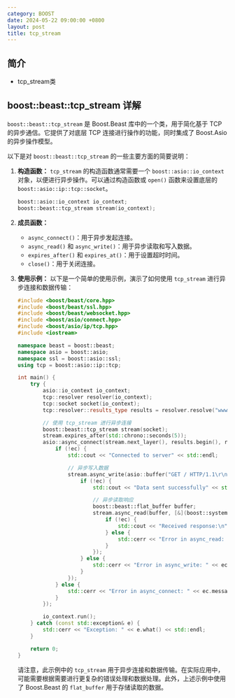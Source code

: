 ```yaml
---
category: BOOST
date: 2024-05-22 09:00:00 +0800
layout: post
title: tcp_stream
---
```

## 简介

+ tcp_stream类

## boost::beast::tcp_stream 详解

`boost::beast::tcp_stream` 是 Boost.Beast 库中的一个类，用于简化基于 TCP 的异步通信。它提供了对底层 TCP 连接进行操作的功能，同时集成了 Boost.Asio 的异步操作模型。

以下是对 `boost::beast::tcp_stream` 的一些主要方面的简要说明：

1. **构造函数：** `tcp_stream` 的构造函数通常需要一个 `boost::asio::io_context` 对象，以便进行异步操作。可以通过构造函数或 `open()` 函数来设置底层的 `boost::asio::ip::tcp::socket`。

    ```cpp
    boost::asio::io_context io_context;
    boost::beast::tcp_stream stream(io_context);
    ```

2. **成员函数：**
   - `async_connect()`：用于异步发起连接。
   - `async_read()` 和 `async_write()`：用于异步读取和写入数据。
   - `expires_after()` 和 `expires_at()`：用于设置超时时间。
   - `close()`：用于关闭连接。

3. **使用示例：** 以下是一个简单的使用示例，演示了如何使用 `tcp_stream` 进行异步连接和数据传输：

    ```cpp
    #include <boost/beast/core.hpp>
    #include <boost/beast/ssl.hpp>
    #include <boost/beast/websocket.hpp>
    #include <boost/asio/connect.hpp>
    #include <boost/asio/ip/tcp.hpp>
    #include <iostream>

    namespace beast = boost::beast;
    namespace asio = boost::asio;
    namespace ssl = boost::asio::ssl;
    using tcp = boost::asio::ip::tcp;

    int main() {
        try {
            asio::io_context io_context;
            tcp::resolver resolver(io_context);
            tcp::socket socket(io_context);
            tcp::resolver::results_type results = resolver.resolve("www.example.com", "http");

            // 使用 tcp_stream 进行异步连接
            boost::beast::tcp_stream stream(socket);
            stream.expires_after(std::chrono::seconds(5));
            asio::async_connect(stream.next_layer(), results.begin(), results.end(), [&](boost::system::error_code ec, const tcp::endpoint&) {
                if (!ec) {
                    std::cout << "Connected to server" << std::endl;

                    // 异步写入数据
                    stream.async_write(asio::buffer("GET / HTTP/1.1\r\nHost: www.example.com\r\n\r\n"), [&](boost::system::error_code ec, std::size_t) {
                        if (!ec) {
                            std::cout << "Data sent successfully" << std::endl;

                            // 异步读取响应
                            boost::beast::flat_buffer buffer;
                            stream.async_read(buffer, [&](boost::system::error_code ec, std::size_t) {
                                if (!ec) {
                                    std::cout << "Received response:\n" << beast::make_printable(buffer.data()) << std::endl;
                                } else {
                                    std::cerr << "Error in async_read: " << ec.message() << std::endl;
                                }
                            });
                        } else {
                            std::cerr << "Error in async_write: " << ec.message() << std::endl;
                        }
                    });
                } else {
                    std::cerr << "Error in async_connect: " << ec.message() << std::endl;
                }
            });

            io_context.run();
        } catch (const std::exception& e) {
            std::cerr << "Exception: " << e.what() << std::endl;
        }

        return 0;
    }
    ```

    请注意，此示例中的 `tcp_stream` 用于异步连接和数据传输。在实际应用中，可能需要根据需要进行更复杂的错误处理和数据处理。此外，上述示例中使用了 Boost.Beast 的 `flat_buffer` 用于存储读取的数据。